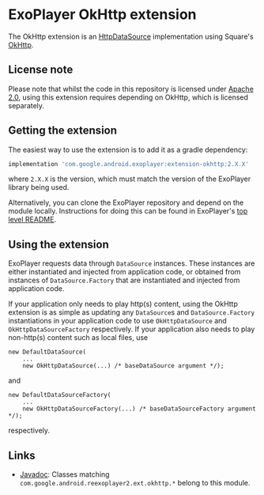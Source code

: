 # ExoPlayer OkHttp extension #

The OkHttp extension is an [HttpDataSource][] implementation using Square's
[OkHttp][].

[HttpDataSource]: https://google.github.io/ExoPlayer/doc/reference/com/google/android/exoplayer2/upstream/HttpDataSource.html
[OkHttp]: https://square.github.io/okhttp/

## License note ##

Please note that whilst the code in this repository is licensed under
[Apache 2.0][], using this extension requires depending on OkHttp, which is
licensed separately.

[Apache 2.0]: https://github.com/google/ExoPlayer/blob/release-v2/LICENSE

## Getting the extension ##

The easiest way to use the extension is to add it as a gradle dependency:

```gradle
implementation 'com.google.android.exoplayer:extension-okhttp:2.X.X'
```

where `2.X.X` is the version, which must match the version of the ExoPlayer
library being used.

Alternatively, you can clone the ExoPlayer repository and depend on the module
locally. Instructions for doing this can be found in ExoPlayer's
[top level README][].

[top level README]: https://github.com/google/ExoPlayer/blob/release-v2/README.md

## Using the extension ##

ExoPlayer requests data through `DataSource` instances. These instances are
either instantiated and injected from application code, or obtained from
instances of `DataSource.Factory` that are instantiated and injected from
application code.

If your application only needs to play http(s) content, using the OkHttp
extension is as simple as updating any `DataSource`s and `DataSource.Factory`
instantiations in your application code to use `OkHttpDataSource` and
`OkHttpDataSourceFactory` respectively. If your application also needs to play
non-http(s) content such as local files, use
```
new DefaultDataSource(
    ...
    new OkHttpDataSource(...) /* baseDataSource argument */);
```
and
```
new DefaultDataSourceFactory(
    ...
    new OkHttpDataSourceFactory(...) /* baseDataSourceFactory argument */);
```
respectively.

## Links ##

* [Javadoc][]: Classes matching `com.google.android.reexoplayer2.ext.okhttp.*`
  belong to this module.

[Javadoc]: https://google.github.io/ExoPlayer/doc/reference/index.html

